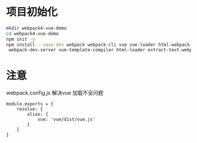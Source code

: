
# 项目初始化

```bash
mkdir webpack4-vue-demo
cd webpack4-vue-demo
npm init -y
npm install --save-dev webpack webpack-cli vue vue-loader html-webpack-plugin html-loader \
 webpack-dev-server vue-template-compiler html-loader extract-text-webpack-plugin@next css-loader vue-style-loader
```
# 注意

webpack.config.js 解决vue 加载不全问题
```angular2html
module.exports = {
    resolve: {
        alias: {
            vue: 'vue/dist/vue.js'
        }
    }
}
```
